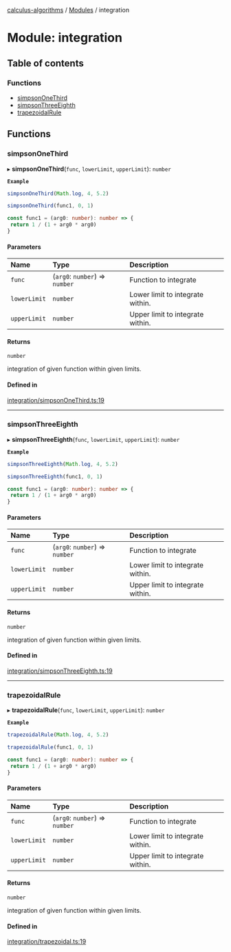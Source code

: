 [calculus-algorithms](../README.md) / [Modules](../modules.md) / integration

# Module: integration

## Table of contents

### Functions

- [simpsonOneThird](integration.md#simpsononethird)
- [simpsonThreeEighth](integration.md#simpsonthreeeighth)
- [trapezoidalRule](integration.md#trapezoidalrule)

## Functions

### simpsonOneThird

▸ **simpsonOneThird**(`func`, `lowerLimit`, `upperLimit`): `number`

**`Example`**

```ts
simpsonOneThird(Math.log, 4, 5.2)

simpsonOneThird(func1, 0, 1)

const func1 = (arg0: number): number => {
 return 1 / (1 + arg0 * arg0)
}
```

#### Parameters

| Name | Type | Description |
| :------ | :------ | :------ |
| `func` | (`arg0`: `number`) => `number` | Function to integrate |
| `lowerLimit` | `number` | Lower limit to integrate within. |
| `upperLimit` | `number` | Upper limit to integrate within. |

#### Returns

`number`

integration of given function within given limits.

#### Defined in

[integration/simpsonOneThird.ts:19](https://github.com/RohitSingh107/calculus-algorithms/blob/af5ab73/src/integration/simpsonOneThird.ts#L19)

___

### simpsonThreeEighth

▸ **simpsonThreeEighth**(`func`, `lowerLimit`, `upperLimit`): `number`

**`Example`**

```ts
simpsonThreeEighth(Math.log, 4, 5.2)

simpsonThreeEighth(func1, 0, 1)

const func1 = (arg0: number): number => {
 return 1 / (1 + arg0 * arg0)
}
```

#### Parameters

| Name | Type | Description |
| :------ | :------ | :------ |
| `func` | (`arg0`: `number`) => `number` | Function to integrate |
| `lowerLimit` | `number` | Lower limit to integrate within. |
| `upperLimit` | `number` | Upper limit to integrate within. |

#### Returns

`number`

integration of given function within given limits.

#### Defined in

[integration/simpsonThreeEighth.ts:19](https://github.com/RohitSingh107/calculus-algorithms/blob/af5ab73/src/integration/simpsonThreeEighth.ts#L19)

___

### trapezoidalRule

▸ **trapezoidalRule**(`func`, `lowerLimit`, `upperLimit`): `number`

**`Example`**

```ts
trapezoidalRule(Math.log, 4, 5.2)

trapezoidalRule(func1, 0, 1)

const func1 = (arg0: number): number => {
 return 1 / (1 + arg0 * arg0)
}
```

#### Parameters

| Name | Type | Description |
| :------ | :------ | :------ |
| `func` | (`arg0`: `number`) => `number` | Function to integrate |
| `lowerLimit` | `number` | Lower limit to integrate within. |
| `upperLimit` | `number` | Upper limit to integrate within. |

#### Returns

`number`

integration of given function within given limits.

#### Defined in

[integration/trapezoidal.ts:19](https://github.com/RohitSingh107/calculus-algorithms/blob/af5ab73/src/integration/trapezoidal.ts#L19)
